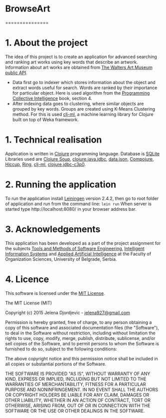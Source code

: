 # BrowseArt
===============
# 1. About the project
The idea of this project is to create an application for advanced searching and ranking art works using key words that describe an artwork. 
Information about art works are obtained from [The Walters Art Museum public API](http://api.thewalters.org/). 

- Data first go to indexer which stores information about the object and extract words useful for search. Words are ranked by their importance for particular object. Here is used algorithm from the [Programming Collective Intelligence](http://it-ebooks.info/book/330/) book, section 4.
- After indexing data goes to clustering, where similar objects are grouped by key words. Groups are created using K-Means Clustering method. For this is used [clj-ml](https://github.com/joshuaeckroth/clj-ml), a machine learning library for Clojure built on top of Weka framework.

# 1. Technical realisation
Application is written in [Clojure](http://clojure.org/) programming language. Database is [SQLite](https://sqlite.org/) Libraries used are [Clojure Soup](https://github.com/mfornos/clojure-soup), [clojure.java.jdbc](https://github.com/clojure/java.jdbc), [data.json](https://github.com/clojure/data.json), [Compojure](https://github.com/weavejester/compojure), [Hiccup](https://github.com/weavejester/hiccup), [Ring](https://github.com/ring-clojure/ring/), [clj-ml](https://github.com/joshuaeckroth/clj-ml), [clojure.jdbc-c3p0](https://github.com/niwibe/clojure.jdbc-c3p0).

# 2. Running the application
To run the application install [Leiningen](http://leiningen.org/) version 2.4.2, then go to root folder of application and run from the command line:
`lein run`
When server is started type http://localhost:8080/ in your browser address bar.

# 3. Acknowledgements
This application has been developed as a part of the project assignment for the subjects [Tools and Methods of Software Engineering](http://ai.fon.bg.ac.rs/alati-i-metode-softverskog-inzenjerstva), [Intelligent Information Systems](http://ai.fon.bg.ac.rs/inteligentni-informacioni-sistemi) and [Applied Artificial Intelligence](http://ai.fon.bg.ac.rs/primene-vestacke-inteligencije) at the Faculty of Organization Sciences, University of Belgrade, Serbia.

# 4. Licence
This software is licensed under the [MIT License](http://opensource.org/licenses/MIT).

The MIT License (MIT)

Copyright (c) 2015 Jelena Djordjevic - jelena927@gmail.com

Permission is hereby granted, free of charge, to any person obtaining a copy of this software and associated documentation files (the "Software"), to deal in the Software without restriction, including without limitation the rights to use, copy, modify, merge, publish, distribute, sublicense, and/or sell copies of the Software, and to permit persons to whom the Software is furnished to do so, subject to the following conditions:

The above copyright notice and this permission notice shall be included in all copies or substantial portions of the Software.

THE SOFTWARE IS PROVIDED "AS IS", WITHOUT WARRANTY OF ANY KIND, EXPRESS OR IMPLIED, INCLUDING BUT NOT LIMITED TO THE WARRANTIES OF MERCHANTABILITY, FITNESS FOR A PARTICULAR PURPOSE AND NONINFRINGEMENT. IN NO EVENT SHALL THE AUTHORS OR COPYRIGHT HOLDERS BE LIABLE FOR ANY CLAIM, DAMAGES OR OTHER LIABILITY, WHETHER IN AN ACTION OF CONTRACT, TORT OR OTHERWISE, ARISING FROM, OUT OF OR IN CONNECTION WITH THE SOFTWARE OR THE USE OR OTHER DEALINGS IN THE SOFTWARE.
